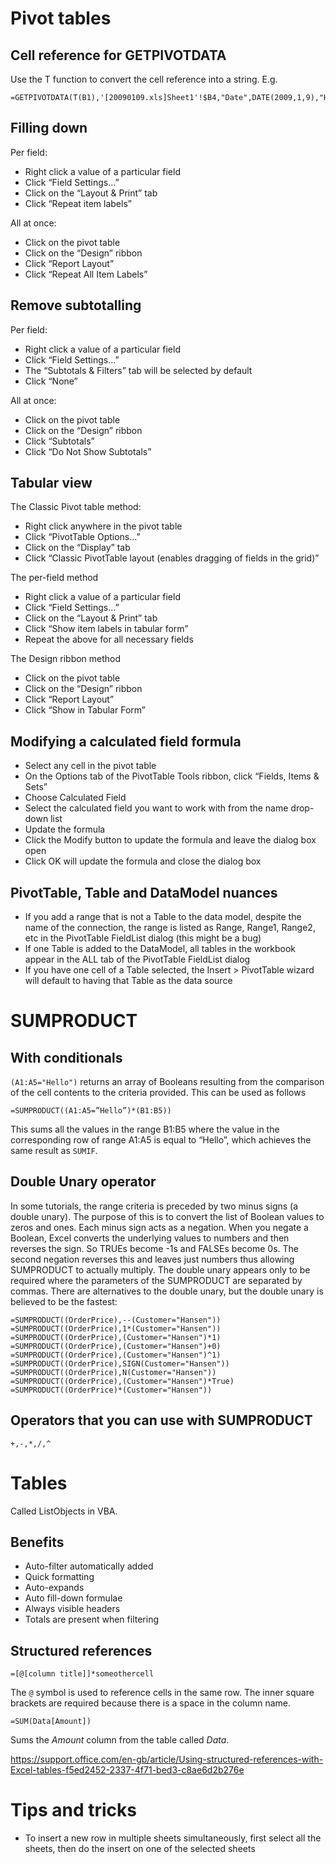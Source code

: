 # Pivot tables
## Cell reference for GETPIVOTDATA
Use the T function to convert the cell reference into a string. E.g.
```
=GETPIVOTDATA(T(B1),'[20090109.xls]Sheet1'!$B4,"Date",DATE(2009,1,9),"Hour","00")
```
## Filling down
Per field:
* Right click a value of a particular field
* Click “Field Settings…”
* Click on the “Layout & Print” tab
* Click “Repeat item labels”

All at once:
* Click on the pivot table
* Click on the “Design” ribbon
* Click “Report Layout”
* Click “Repeat All Item Labels”

## Remove subtotalling
Per field:
* Right click a value of a particular field
* Click “Field Settings…”
* The “Subtotals & Filters” tab will be selected by default
* Click “None”

All at once:
* Click on the pivot table
* Click on the “Design” ribbon
* Click “Subtotals”
* Click “Do Not Show Subtotals”

## Tabular view
The Classic Pivot table method:
* Right click anywhere in the pivot table
* Click “PivotTable Options…”
* Click on the “Display” tab
* Click “Classic PivotTable layout (enables dragging of fields in the grid)”

The per-field method
* Right click a value of a particular field
* Click “Field Settings…”
* Click on the “Layout & Print” tab
* Click “Show item labels in tabular form”
* Repeat the above for all necessary fields

The Design ribbon method
* Click on the pivot table
* Click on the “Design” ribbon
* Click “Report Layout”
* Click “Show in Tabular Form”

## Modifying a calculated field formula
* Select any cell in the pivot table
* On the Options tab of the PivotTable Tools ribbon, click “Fields, Items & Sets”
* Choose Calculated Field
* Select the calculated field you want to work with from the name drop-down list
* Update the formula
* Click the Modify button to update the formula and leave the dialog box open
* Click OK will update the formula and close the dialog box

## PivotTable, Table and DataModel nuances
* If you add a range that is not a Table to the data model, despite the name of the connection, the range is listed as Range, Range1, Range2, etc in the PivotTable FieldList dialog (this might be a bug)
* If one Table is added to the DataModel, all tables in the workbook appear in the ALL tab of the PivotTable FieldList dialog
* If you have one cell of a Table selected, the Insert > PivotTable wizard will default to having that Table as the data source

# SUMPRODUCT
## With conditionals
`(A1:A5="Hello")` returns an array of Booleans resulting from the comparison of the cell contents to the criteria provided.
This can be used as follows
```
=SUMPRODUCT((A1:A5=”Hello”)*(B1:B5))
```
This sums all the values in the range B1:B5 where the value in the corresponding row of range A1:A5 is equal to “Hello”, which achieves the same result as `SUMIF`.
## Double Unary operator
In some tutorials, the range criteria is preceded by two minus signs (a double unary). The purpose of this is to convert the list of Boolean values to zeros and ones. Each minus sign acts as a negation. When you negate a Boolean, Excel converts the underlying values to numbers and then reverses the sign. So TRUEs become -1s and FALSEs become 0s. The second negation reverses this and leaves just numbers thus allowing SUMPRODUCT to actually multiply.
The double unary appears only to be required where the parameters of the SUMPRODUCT are separated by commas.
There are alternatives to the double unary, but the double unary is believed to be the fastest:
```
=SUMPRODUCT((OrderPrice),--(Customer="Hansen"))
=SUMPRODUCT((OrderPrice),1*(Customer="Hansen"))
=SUMPRODUCT((OrderPrice),(Customer="Hansen")*1)
=SUMPRODUCT((OrderPrice),(Customer="Hansen")+0)
=SUMPRODUCT((OrderPrice),(Customer="Hansen")^1)
=SUMPRODUCT((OrderPrice),SIGN(Customer="Hansen"))
=SUMPRODUCT((OrderPrice),N(Customer="Hansen"))
=SUMPRODUCT((OrderPrice),(Customer="Hansen")*True)
=SUMPRODUCT((OrderPrice)*(Customer="Hansen"))
```
## Operators that you can use with SUMPRODUCT
```
+,-,*,/,^
```

# Tables
Called ListObjects in VBA.
## Benefits
* Auto-filter automatically added
* Quick formatting
* Auto-expands
* Auto fill-down formulae
* Always visible headers
* Totals are present when filtering

## Structured references
```
=[@[column title]]*someothercell
```
The `@` symbol is used to reference cells in the same row.
The inner square brackets are required because there is a space in the column name.
```
=SUM(Data[Amount])
```
Sums the *Amount* column from the table called *Data*.

https://support.office.com/en-gb/article/Using-structured-references-with-Excel-tables-f5ed2452-2337-4f71-bed3-c8ae6d2b276e

# Tips and tricks

* To insert a new row in multiple sheets simultaneously, first select all the sheets, then do the insert on one of the selected sheets
